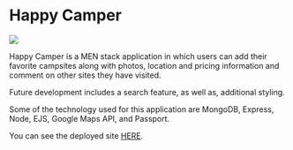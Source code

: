 <h1>Happy Camper</h1>
<img src="https://i.imgur.com/Mk9MIutl.png">

<p>Happy Camper is a MEN stack application in which users can add their favorite campsites along with photos, location and pricing information and comment on other sites they have visited.</p>
<p>Future development includes a search feature, as well as, additional styling.</p>

<p>Some of the technology used for this application are MongoDB, Express, Node, EJS, Google Maps API, and Passport.</p>

You can see the deployed site <a href="https://nameless-escarpment-69938.herokuapp.com/">HERE</a>.
